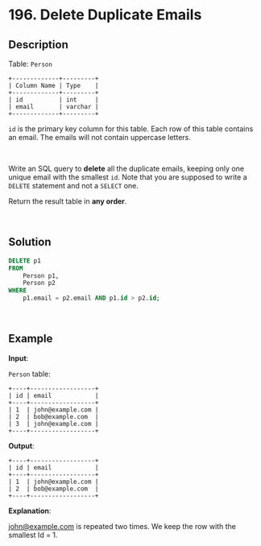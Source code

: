 # 196. Delete Duplicate Emails

## Description

Table: `Person`
```
+-------------+---------+
| Column Name | Type    |
+-------------+---------+
| id          | int     |
| email       | varchar |
+-------------+---------+
```
`id` is the primary key column for this table. Each row of this table contains an email. The emails will not contain uppercase letters.

<br>

Write an SQL query to **delete** all the duplicate emails, keeping only one unique email with the smallest `id`. Note that you are supposed to write a `DELETE` statement 
and not a `SELECT` one.

Return the result table in **any order**.

<br>

## Solution

```sql
DELETE p1 
FROM 
    Person p1,
    Person p2
WHERE
    p1.email = p2.email AND p1.id > p2.id;
```

<br>

## Example

**Input**: 

`Person` table:
```
+----+------------------+
| id | email            |
+----+------------------+
| 1  | john@example.com |
| 2  | bob@example.com  |
| 3  | john@example.com |
+----+------------------+
```
**Output**: 
```
+----+------------------+
| id | email            |
+----+------------------+
| 1  | john@example.com |
| 2  | bob@example.com  |
+----+------------------+
```
**Explanation**: 

john@example.com is repeated two times. We keep the row with the smallest Id = 1.
